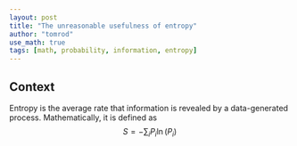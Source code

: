 ```yaml
---
layout: post
title: "The unreasonable usefulness of entropy"
author: "tomrod"
use_math: true
tags: [math, probability, information, entropy]
---
```

## Context

Entropy is the average rate that information is revealed by a data-generated process. Mathematically, it is defined as
$$S = - \sum_i P_i \ln(P_i)$$


